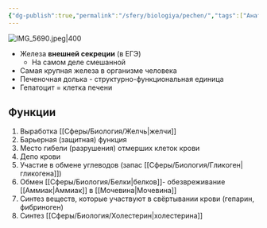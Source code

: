 ```yaml
---
{"dg-publish":true,"permalink":"/sfery/biologiya/pechen/","tags":["Анатомия"]}
---
```


![IMG_5690.jpeg|400](/img/user/%D0%90%D1%80%D1%85%D0%B8%D0%B2/%D0%9A%D1%8D%D1%88/IMG_5690.jpeg)
- Железа **внешней секреции** (в ЕГЭ)
	- На самом деле смешанной
- Самая крупная железа в организме человека
- Печеночная долька - структурно-функциональная единица 
- Гепатоцит = клетка печени 
## Функции
1. Выработка [[Сферы/Биология/Желчь\|желчи]] 
2. Барьерная (защитная) функция
3. Место гибели (разрушения) отмерших клеток крови
4. Депо крови
5. Участие в обмене углеводов (запас [[Сферы/Биология/Гликоген\|гликогена]])
6. Обмен [[Сферы/Биология/Белки\|белков]]- обезвреживание [[Аммиак\|Аммиак]] в [[Мочевина\|Мочевина]]
7. Синтез веществ, которые участвуют в свёртывании крови (гепарин, фибриноген)
8. Синтез [[Сферы/Биология/Холестерин\|холестерина]]